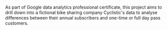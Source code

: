 As part of Google data analytics professional certificate, this project aims to drill down into a fictional bike sharing company Cyclistic's data to analyse differences between their annual subscribers and one-time or full day pass customers.
